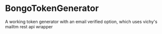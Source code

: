 # BongoTokenGenerator
A working token generator with an email verified option, which uses vichy's mailtm rest api wrapper
